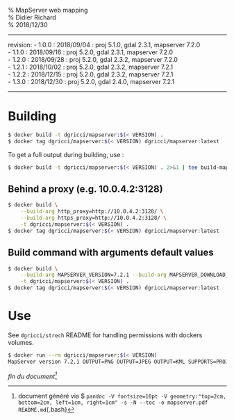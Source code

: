 % MapServer web mapping  
% Didier Richard  
% 2018/12/30

---

revision:
    - 1.0.0 : 2018/09/04 : proj 5.1.0, gdal 2.3.1, mapserver 7.2.0  
    - 1.1.0 : 2018/09/16 : proj 5.2.0, gdal 2.3.1, mapserver 7.2.0  
    - 1.2.0 : 2018/09/28 : proj 5.2.0, gdal 2.3.2, mapserver 7.2.0  
    - 1.2.1 : 2018/10/02 : proj 5.2.0, gdal 2.3.2, mapserver 7.2.1  
    - 1.2.2 : 2018/12/15 : proj 5.2.0, gdal 2.3.2, mapserver 7.2.1  
    - 1.3.0 : 2018/12/30 : proj 5.2.0, gdal 2.4.0, mapserver 7.2.1  

---

# Building #

```bash
$ docker build -t dgricci/mapserver:$(< VERSION) .
$ docker tag dgricci/mapserver:$(< VERSION) dgricci/mapserver:latest
```

To get a full output during building, use :

```bash
$ docker build -t dgricci/mapserver:$(< VERSION) . 2>&1 | tee build-mapserver.log
```

## Behind a proxy (e.g. 10.0.4.2:3128) ##

```bash
$ docker build \
    --build-arg http_proxy=http://10.0.4.2:3128/ \
    --build-arg https_proxy=http://10.0.4.2:3128/ \
    -t dgricci/mapserver:$(< VERSION) .
$ docker tag dgricci/mapserver:$(< VERSION) dgricci/mapserver:latest
```

## Build command with arguments default values ##

```bash
$ docker build \
    --build-arg MAPSERVER_VERSION=7.2.1 --build-arg MAPSERVER_DOWNLOAD_URL=http://download.osgeo.org/mapserver/mapserver-7.2.1.tar.gz \
    -t dgricci/mapserver:$(< VERSION) .
$ docker tag dgricci/mapserver:$(< VERSION) dgricci/mapserver:latest
```

# Use #

See `dgricci/strech` README for handling permissions with dockers volumes.

```bash
$ docker run --rm dgricci/mapserver:$(< VERSION)
MapServer version 7.2.1 OUTPUT=PNG OUTPUT=JPEG OUTPUT=KML SUPPORTS=PROJ SUPPORTS=AGG SUPPORTS=FREETYPE SUPPORTS=CAIRO SUPPORTS=SVG_SYMBOLS SUPPORTS=RSVG SUPPORTS=ICONV SUPPORTS=XMP SUPPORTS=FRIBIDI SUPPORTS=WMS_SERVER SUPPORTS=WMS_CLIENT SUPPORTS=WFS_SERVER SUPPORTS=WFS_CLIENT SUPPORTS=WCS_SERVER SUPPORTS=SOS_SERVER SUPPORTS=FASTCGI SUPPORTS=THREADS SUPPORTS=GEOS SUPPORTS=PBF INPUT=JPEG INPUT=POSTGIS INPUT=OGR INPUT=GDAL INPUT=SHAPEFILE
```


_fin du document[^pandoc_gen]_

[^pandoc_gen]: document généré via $ `pandoc -V fontsize=10pt -V geometry:"top=2cm, bottom=2cm, left=1cm, right=1cm" -s -N --toc -o mapserver.pdf README.md`{.bash}
